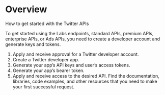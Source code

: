 # Overview

How to get started with the Twitter APIs

To get started using the Labs endpoints, standard APIs, premium APIs, enterprise APIs, or Ads APIs, 
you need to create a developer account and generate keys and tokens.

1.  Apply and receive approval for a Twitter developer account.
2.  Create a Twitter developer app.
3.  Generate your app’s API keys and user’s access tokens.
4.  Generate your app’s bearer token.
5.  Apply and receive access to the desired API.
Find the documentation, libraries, code examples, and other resources that you need to make your first successful request.

